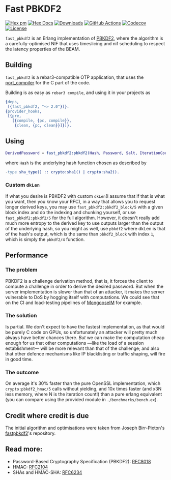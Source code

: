 # Fast PBKDF2

[![Hex pm](https://img.shields.io/hexpm/v/fast_pbkdf2.svg)](https://hex.pm/packages/fast_pbkdf2)
[![Hex Docs](https://img.shields.io/badge/hex-docs-lightgreen.svg)](https://hexdocs.pm/fast_pbkdf2/)
[![Downloads](https://img.shields.io/hexpm/dt/fast_pbkdf2.svg)](https://hex.pm/packages/fast_pbkdf2)
[![GitHub Actions](https://github.com/esl/fast_pbkdf2/workflows/ci/badge.svg?branch=main)](https://github.com/esl/fast_pbkdf2/actions?query=workflow%3Aci+branch%3Amain)
[![Codecov](https://codecov.io/gh/esl/fast_pbkdf2/branch/main/graph/badge.svg)](https://codecov.io/gh/esl/fast_pbkdf2)
[![License](https://img.shields.io/hexpm/l/fast_pbkdf2.svg)](https://github.com/esl/fast_pbkdf2/blob/main/LICENSE)

`fast_pbkdf2` is an Erlang implementation of [PBKDF2][PBKDF2], where the algorithm is a carefully-optimised NIF that uses timeslicing and nif scheduling to respect the latency properties of the BEAM.

## Building
`fast_pbkdf2` is a rebar3-compatible OTP application, that uses the [port_compiler](https://github.com/blt/port_compiler) for the C part of the code.

Building is as easy as `rebar3 compile`, and using it in your projects as
```erlang
{deps,
 [{fast_pbkdf2, "~> 2.0"}]}.
{provider_hooks,
 [{pre,
   [{compile, {pc, compile}},
    {clean, {pc, clean}}]}]}.
```

## Using

```erlang
DerivedPassword = fast_pbkdf2:pbkdf2(Hash, Password, Salt, IterationCount)
```
where `Hash` is the underlying hash function chosen as described by
```erlang
-type sha_type() :: crypto:sha1() | crypto:sha2().
```

### Custom `dkLen`
If what you desire is PBKDF2 with custom `dkLen`(I assume that if that is what you want, then you know your RFC), in a way that allows you to request longer derived keys, you may use `fast_pbkdf2:pbkdf2_block/5` with a given block index and do the indexing and chunking yourself, or use `fast_pbkdf2:pbkdf2/5` for the full algorithm. However, it doesn't really add much more entropy to the derived key to use outputs larger than the output of the underlying hash, so you might as well, use `pbkdf2` where dkLen is that of the hash's output, which is the same than `pbkdf2_block` with index `1`, which is simply the `pbkdf2/4` function.

## Performance

### The problem
PBKDF2 is a challenge derivation method, that is, it forces the client to compute a challenge in order to derive the desired password. But when the server implementation is slower than that of an attacker, it makes the server vulnerable to DoS by hogging itself with computations. We could see that on the CI and load-testing pipelines of [MongooseIM][MIM] for example.

### The solution
Is partial. We don't expect to have the fastest implementation, as that would be purely C code on GPUs, so unfortunately an attacker will pretty much always have better chances there. _But_ we can make the computation cheap enough for us that other computations —like the load of a session establishment— will be more relevant than that of the challenge; and also that other defence mechanisms like IP blacklisting or traffic shaping, will fire in good time.

### The outcome
On average it's 30% faster than the pure OpenSSL implementation, which `crypto:pbkdf2_hmac/5` calls without yielding, and 10x times faster (and x3N less memory, where N is the iteration count!) than a pure erlang equivalent (you can compare using the provided module in `./benchmarks/bench.ex`).

## Credit where credit is due
The initial algorithm and optimisations were taken from Joseph Birr-Pixton's
[fastpbkdf2](https://github.com/ctz/fastpbkdf2)'s repository.

## Read more:
* Password-Based Cryptography Specification (PBKDF2): [RFC8018](https://tools.ietf.org/html/rfc8018#section-5.2)
* HMAC: [RFC2104](https://datatracker.ietf.org/doc/html/rfc2104)
* SHAs and HMAC-SHA: [RFC6234](https://datatracker.ietf.org/doc/html/rfc6234)

[MIM]: https://github.com/esl/MongooseIM
[PBKDF2]: https://tools.ietf.org/html/rfc8018#section-5.2
